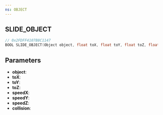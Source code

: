 ```yaml
---
ns: OBJECT
---
```

## SLIDE_OBJECT

```c
// 0x2FDFF4107B8C1147
BOOL SLIDE_OBJECT(Object object, float toX, float toY, float toZ, float speedX, float speedY, float speedZ, BOOL collision);
```

## Parameters
* **object**:
* **toX**:
* **toY**:
* **toZ**:
* **speedX**:
* **speedY**:
* **speedZ**:
* **collision**:
